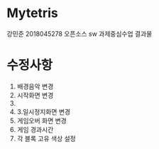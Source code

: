 # Mytetris

강민준 2018045278
오픈소스 sw 과제중심수업 결과물

# 수정사항
1. 배경음악 변경
2. 시작화면 변경
3. 
4. 3.일시정지화면 변경
5. 게임오버 화면 변경
6. 게임 경과시간
7. 각 블록 고유 색상 설정


